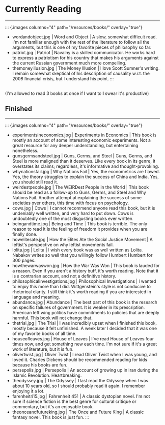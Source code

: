 # Currently Reading

---

::: {.images columns="4" path="/resources/books/" overlay="true"}
- wordandobject.jpg | Word and Object | A slow, somewhat difficult read. I'm not familiar enough with the rest of the literature to follow all the arguments, but this is one of my favorite pieces of philosophy so far.
- patriot.jpg | Patriot | Navalny is a skilled communicator. He works hard to express a patriotism for his country that makes his arguments against the current Russian government much more compelling.
- themoneyillusion.jpg | The Money Illusion | I love Scott Sumner's writing. I remain somewhat skeptical of his description of causality w.r.t. the 2008 financial crisis, but I understand his point.
:::

\
(I'm allowed to read 3 books at once if I want to I swear it's productive)

## Finished

---

::: {.images columns="4" path="/resources/books/" overlay="true"}
- experimentsineconomics.jpg | Experiments in Economics | This book is mostly an account of some interesting economic experiments. Not a great resource for any deeper understanding, but entertaining nonetheless.
- gunsgermsandsteel.jpg | Guns, Germs, and Steel | Guns, Germs, and Steel is more maligned than it deserves. Like every book in its genre, it overstates its claims; regardless, it's informative and thought-provoking.
- whynationsfail.jpg | Why Nations Fail | Yes, the econometrics are flawed. Yes, the theory struggles to explain the success of China and India. Yes, you should still read it.
- weirdestpeople.jpg | The WEIRDest People in the World | This book should be read as a follow-up to Guns, Germs, and Steel and Why Nations Fail. Another attempt at explaining the success of some societies over others, this time with  focus on psychology.
- cows.jpg | Cows | I cannot recommend anyone read this book, but it is undeniably well written, and very hard to put down. Cows is undoubtedly one of the most disgusting books ever written.
- beingandtime.jpg | Being and Time | This book is terrible. The only reason to read it is the feeling of freedom it provides when you are finally done.
- howelitesate.jpg | How the Elites Ate the Social Justice Movement | A leftist's perspective on why leftist movements fail.
- lolita.jpg | Lolita | I wish every book was as well written as Lolita. Nabakov writes so well that you willingly follow Humbert Humbert for 300 pages.
- howthewarwaswon.jpg | How the War Was Won | This book is lauded for a reason. Even if you aren't a history buff, it's worth reading. Note that it is a contrarian account, and not a definitive history.
- philosophicalinvestigations.jpg | Philosophical Investigations | I wanted to enjoy this more than I did. Wittgenstein's style is not conducive to rhetorical clarity. I still think it's worth reading if you are interested in language and meaning.
- abundance.jpg | Abundance | The best part of this book is the research on specific failures of government. It is weaker in its prescription. American left wing politics have commitments to policies that are deeply harmful. This book will not change that.
- thetrial.jpg | The Trial | I was incredibly upset when I finished this book, mostly because it felt unfinished. A week later I decided that it was one of my favorite books of all time.
- houseofleaves.jpg | House of Leaves | I've read House of Leaves four times now, and get something new each time. I'm not sure if it's a great work of literature, but it is fun.
- olivertwist.jpg | Oliver Twist | I read Oliver Twist when I was young, and loved it. Charles Dickens should be recommended reading for kids because his books are fun.
- persepolis.jpg | Persepolis | An account of growing up in Iran during the Islamic Revolution. Heartbreaking.
- theodyssey.jpg | The Odyssey | I last read the Odyssey when I was about 10 years old, so I should probably read it again. I remember enjoying it a lot.
- farenheit415.jpg | Fahrenheit 451 | A classic dystopian novel. I'm not sure if science fiction is the best genre for cultural critique or commentary, but it's an enjoyable book.
- theonceandfutureking.jpg | The Once and Future King | A classic fantasy novel. This book is just fun.
:::
